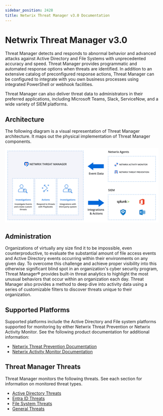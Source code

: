 ```yaml
---
sidebar_position: 2428
title: Netwrix Threat Manager v3.0 Documentation
---
```


# Netwrix Threat Manager v3.0

Threat Manager detects and responds to abnormal behavior and advanced attacks against Active Directory and File Systems with unprecedented accuracy and speed. Threat Manager provides programmatic and automated response options when threats are identified. In addition to an extensive catalog of preconfigured response actions, Threat Manager can be configured to integrate with you own business processes using integrated PowerShell or webhook facilities.

Threat Manager can also deliver threat data to administrators in their preferred applications, including Microsoft Teams, Slack, ServiceNow, and a wide variety of SIEM platforms.

## Architecture

The following diagram is a visual representation of Threat Manager architecture. It maps out the physical implementation of Threat Manager components.

![Netwrix Threat Manager Architecture diagram](../../../../static/images/ThreatManager_3.0/Content/Resources/Images/ThreatManager/TMArch.png "Netwrix Threat Manager Architecture diagram")

## Administration

Organizations of virtually any size find it to be impossible, even counterproductive, to evaluate the substantial amount of file access events and Active Directory events occurring within their environments on any given day. To overcome this challenge and achieve proper visibility into this otherwise significant blind spot in an organization's cyber security program, Threat Manager® provides built-in threat analytics to highlight the most unusual behaviors that occur within an organization each day. Threat Manager also provides a method to deep dive into activity data using a series of customizable filters to discover threats unique to their organization.

## Supported Platforms

Supported platforms include the Active Directory and File system platforms supported for monitoring by either Netwrix Threat Prevention or Netwrix Activity Monitor. See the following product documentation for additional information:

* [Netwrix Threat Prevention Documentation](https://helpcenter.netwrix.com/category/threatprevention "Netwrix Threat Prevention Documentation")
* [Netwrix Activity Monitor Documentation](https://helpcenter.netwrix.com/category/activitymonitor "Netwrix Activity Monitor Documentation")

## Threat Manager Threats

Threat Manager monitors the following threats. See each section for information on monitored threat types.

* [Active Directory Threats](Threats/ActiveDirectory)
* [Entra ID Threats](Threats/EntraID "Entra ID Threats")
* [File System Threats](Threats/FileSystem)
* [General Threats](Threats/General)